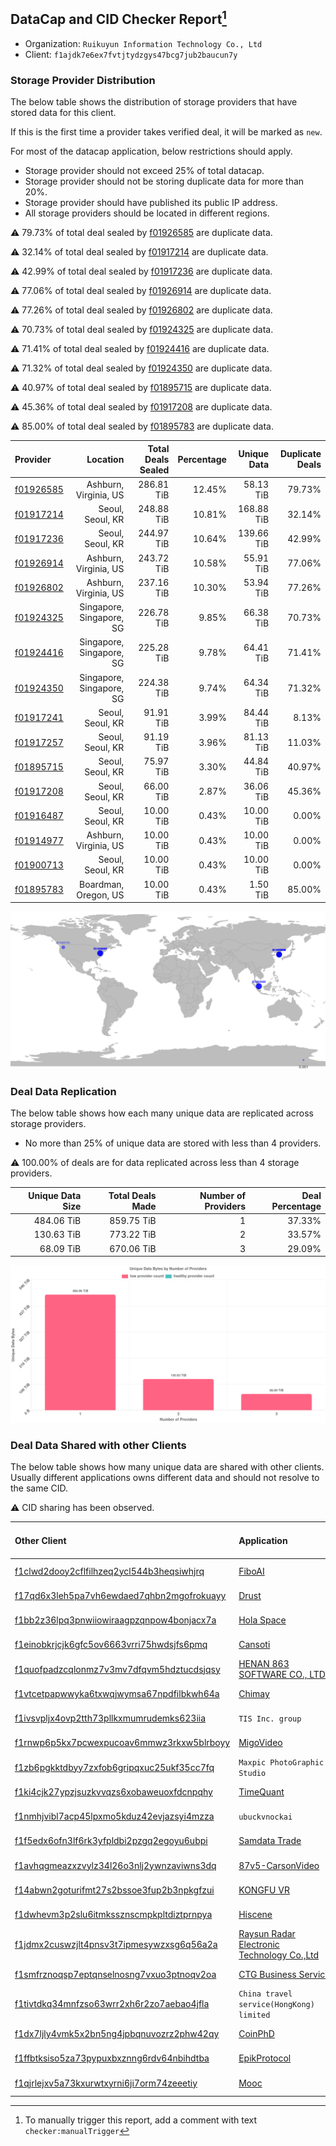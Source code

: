 ## DataCap and CID Checker Report[^1]
 - Organization: `Ruikuyun Information Technology Co., Ltd`
 - Client: `f1ajdk7e6ex7fvtjtydzgys47bcg7jub2baucun7y`
### Storage Provider Distribution
The below table shows the distribution of storage providers that have stored data for this client.

If this is the first time a provider takes verified deal, it will be marked as `new`.

For most of the datacap application, below restrictions should apply.
 - Storage provider should not exceed 25% of total datacap.
 - Storage provider should not be storing duplicate data for more than 20%.
 - Storage provider should have published its public IP address.
 - All storage providers should be located in different regions.

⚠️ 79.73% of total deal sealed by [f01926585](https://filfox.info/en/address/f01926585) are duplicate data.

⚠️ 32.14% of total deal sealed by [f01917214](https://filfox.info/en/address/f01917214) are duplicate data.

⚠️ 42.99% of total deal sealed by [f01917236](https://filfox.info/en/address/f01917236) are duplicate data.

⚠️ 77.06% of total deal sealed by [f01926914](https://filfox.info/en/address/f01926914) are duplicate data.

⚠️ 77.26% of total deal sealed by [f01926802](https://filfox.info/en/address/f01926802) are duplicate data.

⚠️ 70.73% of total deal sealed by [f01924325](https://filfox.info/en/address/f01924325) are duplicate data.

⚠️ 71.41% of total deal sealed by [f01924416](https://filfox.info/en/address/f01924416) are duplicate data.

⚠️ 71.32% of total deal sealed by [f01924350](https://filfox.info/en/address/f01924350) are duplicate data.

⚠️ 40.97% of total deal sealed by [f01895715](https://filfox.info/en/address/f01895715) are duplicate data.

⚠️ 45.36% of total deal sealed by [f01917208](https://filfox.info/en/address/f01917208) are duplicate data.

⚠️ 85.00% of total deal sealed by [f01895783](https://filfox.info/en/address/f01895783) are duplicate data.

| Provider                                              |                 Location | Total Deals Sealed | Percentage | Unique Data | Duplicate Deals |
| :---------------------------------------------------- | -----------------------: | -----------------: | ---------: | ----------: | --------------: |
| [f01926585](https://filfox.info/en/address/f01926585) |    Ashburn, Virginia, US |         286.81 TiB |     12.45% |   58.13 TiB |          79.73% |
| [f01917214](https://filfox.info/en/address/f01917214) |         Seoul, Seoul, KR |         248.88 TiB |     10.81% |  168.88 TiB |          32.14% |
| [f01917236](https://filfox.info/en/address/f01917236) |         Seoul, Seoul, KR |         244.97 TiB |     10.64% |  139.66 TiB |          42.99% |
| [f01926914](https://filfox.info/en/address/f01926914) |    Ashburn, Virginia, US |         243.72 TiB |     10.58% |   55.91 TiB |          77.06% |
| [f01926802](https://filfox.info/en/address/f01926802) |    Ashburn, Virginia, US |         237.16 TiB |     10.30% |   53.94 TiB |          77.26% |
| [f01924325](https://filfox.info/en/address/f01924325) | Singapore, Singapore, SG |         226.78 TiB |      9.85% |   66.38 TiB |          70.73% |
| [f01924416](https://filfox.info/en/address/f01924416) | Singapore, Singapore, SG |         225.28 TiB |      9.78% |   64.41 TiB |          71.41% |
| [f01924350](https://filfox.info/en/address/f01924350) | Singapore, Singapore, SG |         224.38 TiB |      9.74% |   64.34 TiB |          71.32% |
| [f01917241](https://filfox.info/en/address/f01917241) |         Seoul, Seoul, KR |          91.91 TiB |      3.99% |   84.44 TiB |           8.13% |
| [f01917257](https://filfox.info/en/address/f01917257) |         Seoul, Seoul, KR |          91.19 TiB |      3.96% |   81.13 TiB |          11.03% |
| [f01895715](https://filfox.info/en/address/f01895715) |         Seoul, Seoul, KR |          75.97 TiB |      3.30% |   44.84 TiB |          40.97% |
| [f01917208](https://filfox.info/en/address/f01917208) |         Seoul, Seoul, KR |          66.00 TiB |      2.87% |   36.06 TiB |          45.36% |
| [f01916487](https://filfox.info/en/address/f01916487) |         Seoul, Seoul, KR |          10.00 TiB |      0.43% |   10.00 TiB |           0.00% |
| [f01914977](https://filfox.info/en/address/f01914977) |    Ashburn, Virginia, US |          10.00 TiB |      0.43% |   10.00 TiB |           0.00% |
| [f01900713](https://filfox.info/en/address/f01900713) |         Seoul, Seoul, KR |          10.00 TiB |      0.43% |   10.00 TiB |           0.00% |
| [f01895783](https://filfox.info/en/address/f01895783) |     Boardman, Oregon, US |          10.00 TiB |      0.43% |    1.50 TiB |          85.00% |

![Provider Distribution](https://raw.githubusercontent.com/data-preservation-programs/filplus-checker-assets/main/filecoin-project/filecoin-plus-large-datasets/issues/529/1671097402160.png)
### Deal Data Replication
The below table shows how each many unique data are replicated across storage providers.
- No more than 25% of unique data are stored with less than 4 providers.

⚠️ 100.00% of deals are for data replicated across less than 4 storage providers.

| Unique Data Size | Total Deals Made | Number of Providers | Deal Percentage |
| ---------------: | ---------------: | ------------------: | --------------: |
|       484.06 TiB |       859.75 TiB |                   1 |          37.33% |
|       130.63 TiB |       773.22 TiB |                   2 |          33.57% |
|        68.09 TiB |       670.06 TiB |                   3 |          29.09% |

![Replication Distribution](https://raw.githubusercontent.com/data-preservation-programs/filplus-checker-assets/main/filecoin-project/filecoin-plus-large-datasets/issues/529/1671097403273.png)
### Deal Data Shared with other Clients
The below table shows how many unique data are shared with other clients.
Usually different applications owns different data and should not resolve to the same CID.

⚠️ CID sharing has been observed.

| Other Client                                                                                                          | Application                                                                                                                | Total Deals Affected | Unique CIDs |        Verifier |
| :-------------------------------------------------------------------------------------------------------------------- | :------------------------------------------------------------------------------------------------------------------------- | -------------------: | ----------: | --------------: |
| [f1clwd2dooy2cflfilhzeq2ycl544b3heqsiwhjrq](https://filfox.info/en/address/f1clwd2dooy2cflfilhzeq2ycl544b3heqsiwhjrq) | [FiboAI](https://github.com/filecoin-project/filecoin-plus-large-datasets/issues/349)                                      |           312.34 TiB |       3,222 | LDN v3 multisig |
| [f17qd6x3leh5pa7vh6ewdaed7qhbn2mgofrokuayy](https://filfox.info/en/address/f17qd6x3leh5pa7vh6ewdaed7qhbn2mgofrokuayy) | [Drust](https://github.com/filecoin-project/filecoin-plus-large-datasets/issues/427)                                       |           250.38 TiB |       2,890 | LDN v3 multisig |
| [f1bb2z36lpq3pnwiiowiraagpzqnpow4bonjacx7a](https://filfox.info/en/address/f1bb2z36lpq3pnwiiowiraagpzqnpow4bonjacx7a) | [Hola Space](https://github.com/filecoin-project/filecoin-plus-large-datasets/issues/362)                                  |           231.53 TiB |       1,731 | LDN v3 multisig |
| [f1einobkrjcjk6gfc5ov6663vrri75hwdsjfs6pmq](https://filfox.info/en/address/f1einobkrjcjk6gfc5ov6663vrri75hwdsjfs6pmq) | [Cansoti](https://github.com/filecoin-project/filecoin-plus-large-datasets/issues/640)                                     |           218.63 TiB |       2,423 | LDN v3 multisig |
| [f1quofpadzcqlonmz7v3mv7dfqvm5hdztucdsjqsy](https://filfox.info/en/address/f1quofpadzcqlonmz7v3mv7dfqvm5hdztucdsjqsy) | [HENAN 863 SOFTWARE CO\., LTD](https://github.com/filecoin-project/filecoin-plus-large-datasets/issues/468)                |           146.66 TiB |       2,139 | LDN v3 multisig |
| [f1vtcetpapwwyka6txwqjwymsa67npdfilbkwh64a](https://filfox.info/en/address/f1vtcetpapwwyka6txwqjwymsa67npdfilbkwh64a) | [Chimay](https://github.com/filecoin-project/filecoin-plus-large-datasets/issues/397)                                      |           132.84 TiB |       1,444 | LDN v3 multisig |
| [f1ivsvpljx4ovp2tth73pllkxmumrudemks623iia](https://filfox.info/en/address/f1ivsvpljx4ovp2tth73pllkxmumrudemks623iia) | `TIS Inc. group`                                                                                                           |           109.22 TiB |         900 | LDN v3 multisig |
| [f1rnwp6p5kx7pcwexpucoav6mmwz3rkxw5blrboyy](https://filfox.info/en/address/f1rnwp6p5kx7pcwexpucoav6mmwz3rkxw5blrboyy) | [MigoVideo](https://github.com/filecoin-project/filecoin-plus-large-datasets/issues/517)                                   |           107.16 TiB |       1,685 | LDN v3 multisig |
| [f1zb6pgkktdbyy7zxfob6gripqxuc25ukf35cc7fq](https://filfox.info/en/address/f1zb6pgkktdbyy7zxfob6gripqxuc25ukf35cc7fq) | `Maxpic PhotoGraphic Studio`                                                                                               |           103.50 TiB |       1,357 | LDN v3 multisig |
| [f1ki4cjk27ypzjsuzkvvqzs6xobaweuoxfdcnpqhy](https://filfox.info/en/address/f1ki4cjk27ypzjsuzkvvqzs6xobaweuoxfdcnpqhy) | [TimeQuant](https://github.com/filecoin-project/filecoin-plus-large-datasets/issues/385)                                   |           102.88 TiB |       1,945 | LDN v3 multisig |
| [f1nmhjvibl7acp45lpxmo5kduz42evjazsyi4mzza](https://filfox.info/en/address/f1nmhjvibl7acp45lpxmo5kduz42evjazsyi4mzza) | `ubuckvnockai`                                                                                                             |            99.59 TiB |       1,108 | LDN v3 multisig |
| [f1f5edx6ofn3lf6rk3yfpldbi2pzgq2egoyu6ubpi](https://filfox.info/en/address/f1f5edx6ofn3lf6rk3yfpldbi2pzgq2egoyu6ubpi) | [Samdata Trade](https://github.com/filecoin-project/filecoin-plus-large-datasets/issues/382)                               |            40.25 TiB |         760 | LDN v3 multisig |
| [f1avhqgmeazxzvylz34l26o3nlj2ywnzaviwns3dq](https://filfox.info/en/address/f1avhqgmeazxzvylz34l26o3nlj2ywnzaviwns3dq) | [87v5\-CarsonVideo](https://github.com/filecoin-project/filecoin-plus-large-datasets/issues/392)                           |            32.75 TiB |         538 | LDN v3 multisig |
| [f14abwn2goturifmt27s2bssoe3fup2b3npkgfzui](https://filfox.info/en/address/f14abwn2goturifmt27s2bssoe3fup2b3npkgfzui) | [KONGFU VR](https://github.com/filecoin-project/filecoin-plus-large-datasets/issues/372)                                   |            27.47 TiB |         608 | LDN v3 multisig |
| [f1dwhevm3p2slu6itmkssznscmpkpltdiztprnpya](https://filfox.info/en/address/f1dwhevm3p2slu6itmkssznscmpkpltdiztprnpya) | [Hiscene](https://github.com/filecoin-project/filecoin-plus-large-datasets/issues/548)                                     |            22.94 TiB |         214 | LDN v3 multisig |
| [f1jdmx2cuswzjlt4pnsv3t7ipmesywzxsg6q56a2a](https://filfox.info/en/address/f1jdmx2cuswzjlt4pnsv3t7ipmesywzxsg6q56a2a) | [Raysun Radar Electronic Technology Co\.,Ltd](https://github.com/filecoin-project/filecoin-plus-large-datasets/issues/884) |            17.91 TiB |         163 | LDN v3 multisig |
| [f1smfrznoqsp7eptqnselnosng7vxuo3ptnoqv2oa](https://filfox.info/en/address/f1smfrznoqsp7eptqnselnosng7vxuo3ptnoqv2oa) | [CTG Business Service](https://github.com/filecoin-project/filecoin-plus-large-datasets/issues/306)                        |            10.88 TiB |         168 | LDN v3 multisig |
| [f1tivtdkq34mnfzso63wrr2xh6r2zo7aebao4jfla](https://filfox.info/en/address/f1tivtdkq34mnfzso63wrr2xh6r2zo7aebao4jfla) | `China travel service(HongKong) limited`                                                                                   |             1.97 TiB |           6 | LDN v3 multisig |
| [f1dx7ljly4vmk5x2bn5ng4jpbqnuvozrz2phw42qy](https://filfox.info/en/address/f1dx7ljly4vmk5x2bn5ng4jpbqnuvozrz2phw42qy) | [CoinPhD](https://github.com/filecoin-project/filecoin-plus-large-datasets/issues/364)                                     |           128.00 GiB |           3 | LDN v3 multisig |
| [f1ffbtksiso5za73pypuxbxznng6rdv64nbihdtba](https://filfox.info/en/address/f1ffbtksiso5za73pypuxbxznng6rdv64nbihdtba) | [EpikProtocol](https://github.com/filecoin-project/filecoin-plus-large-datasets/issues/281)                                |            32.00 GiB |           1 |       LDN # 281 |
| [f1qjrlejxv5a73kxurwtxyrni6ji7orm74zeeetiy](https://filfox.info/en/address/f1qjrlejxv5a73kxurwtxyrni6ji7orm74zeeetiy) | [Mooc](https://github.com/filecoin-project/filecoin-plus-large-datasets/issues/223)                                        |            32.00 GiB |           1 | LDN v3 multisig |

[^1]: To manually trigger this report, add a comment with text `checker:manualTrigger`
